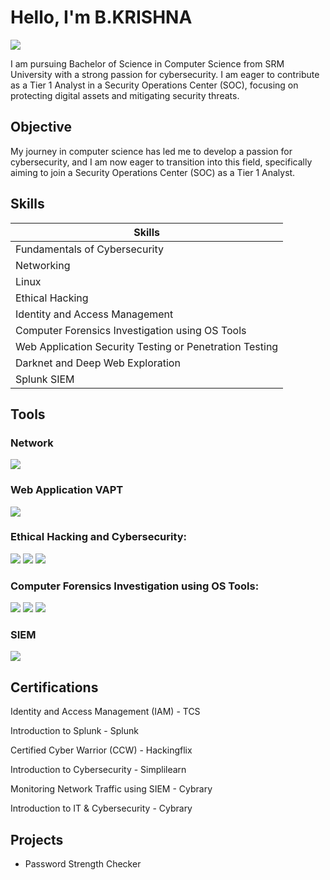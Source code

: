 # Hello, I'm B.KRISHNA
<a href="https://www.linkedin.com/in/krishna-balasubramanian-7b3920277C"><img src="https://img.shields.io/badge/-LinkedIn-0072b1?&style=for-the-badge&logo=linkedin&logoColor=white" /></a>

I am  pursuing  Bachelor of Science in Computer Science from SRM University with a strong passion for cybersecurity.  I am eager to contribute as a Tier 1 Analyst in a Security Operations Center (SOC), focusing on protecting digital assets and mitigating security threats.
## Objective


My journey in computer science has led me to develop a passion for cybersecurity, and I am now eager to transition into this field, specifically aiming to join a Security Operations Center (SOC) as a Tier 1 Analyst.

## Skills


| Skills                                      | 
|-----------------------------------------------|
|          Fundamentals of Cybersecurity        |
|  Networking                                   |
|        Linux                                   |
| Ethical Hacking                        
| Identity and Access Management                |
| Computer Forensics Investigation using OS Tools|
| Web Application Security Testing or Penetration Testing|
|Darknet and Deep Web Exploration|
|       Splunk SIEM                             |



## Tools


### Network
<div>
    <img src="https://img.shields.io/badge/-Wireshark-1679A7?&style=for-the-badge&logo=Wireshark&logoColor=white" />
</div>

### Web Application VAPT
<div>
    <img src="https://img.shields.io/badge/-Burp%20Suite-FF0000?&style=for-the-badge&logo=PortSwigger&logoColor=white" />
</div>


### Ethical Hacking and Cybersecurity:
<div>
    <img src="https://img.shields.io/badge/-XIAO%20Steganography-FF0000?&style=for-the-badge&logoColor=white" />
    <img src="https://img.shields.io/badge/-SET%20Toolkit%20in%20Kali%20Linux-000000?&style=for-the-badge&logo=Kali-Linux&logoColor=white" />
    <img src="https://img.shields.io/badge/-CAIN%20AND%20ABEL-FF0000?&style=for-the-badge&logoColor=white" />
</div>

### Computer Forensics Investigation using OS Tools:
<div>
      <img src="https://img.shields.io/badge/-FTK%20Imager-FF0000?&style=for-the-badge&logoColor=white" />
      <img src="https://img.shields.io/badge/-OS%20Forensics%20Tool%20(Windows%20Forensics%20Analysis)-FF0000?&style=for-the-badge&logo=Windows&logoColor=white" />
      <img src="https://img.shields.io/badge/-ExifTool%20(Photo%20Forensics%20in%20Kali%20Linux)-000000?&style=for-the-badge&logo=Kali-Linux&logoColor=white" />
</div>

### SIEM
<div>
    <img src="https://img.shields.io/badge/-Splunk-000000?&style=for-the-badge&logo=Splunk&logoColor=white" />   
</div>

## Certifications
Identity and Access Management (IAM) - TCS


Introduction to Splunk - Splunk


Certified Cyber Warrior (CCW) - Hackingflix


Introduction to Cybersecurity - Simplilearn


Monitoring Network Traffic using SIEM - Cybrary


Introduction to IT & Cybersecurity - Cybrary

## Projects
- Password Strength Checker
